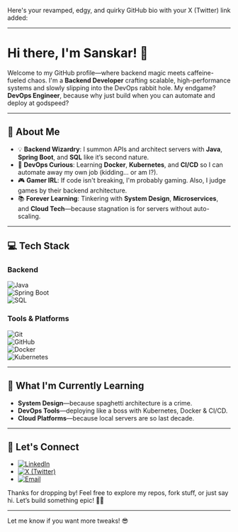 Here's your revamped, edgy, and quirky GitHub bio with your X (Twitter) link added:  

---

# Hi there, I'm Sanskar! 👋  

Welcome to my GitHub profile—where backend magic meets caffeine-fueled chaos. I'm a **Backend Developer** crafting scalable, high-performance systems and slowly slipping into the DevOps rabbit hole. My endgame? **DevOps Engineer**, because why just build when you can automate and deploy at godspeed?  

---

## 🚀 About Me  
- 💡 **Backend Wizardry**: I summon APIs and architect servers with **Java**, **Spring Boot**, and **SQL** like it’s second nature.  
- 🔧 **DevOps Curious**: Learning **Docker**, **Kubernetes**, and **CI/CD** so I can automate away my own job (kidding... or am I?).  
- 🎮 **Gamer IRL**: If code isn't breaking, I'm probably gaming. Also, I judge games by their backend architecture.  
- 📚 **Forever Learning**: Tinkering with **System Design**, **Microservices**, and **Cloud Tech**—because stagnation is for servers without auto-scaling.  

---

## 💻 Tech Stack  
### **Backend**  
![Java](https://img.shields.io/badge/-Java-007396?logo=java&logoColor=white&style=flat-square)  
![Spring Boot](https://img.shields.io/badge/-Spring%20Boot-6DB33F?logo=spring-boot&logoColor=white&style=flat-square)  
![SQL](https://img.shields.io/badge/-SQL-4479A1?logo=postgresql&logoColor=white&style=flat-square)  

### **Tools & Platforms**  
![Git](https://img.shields.io/badge/-Git-F05032?logo=git&logoColor=white&style=flat-square)  
![GitHub](https://img.shields.io/badge/-GitHub-181717?logo=github&logoColor=white&style=flat-square)  
![Docker](https://img.shields.io/badge/-Docker-2496ED?logo=docker&logoColor=white&style=flat-square)  
![Kubernetes](https://img.shields.io/badge/-Kubernetes-326CE5?logo=kubernetes&logoColor=white&style=flat-square)  

---

## 🌱 What I'm Currently Learning  
- **System Design**—because spaghetti architecture is a crime.  
- **DevOps Tools**—deploying like a boss with Kubernetes, Docker & CI/CD.  
- **Cloud Platforms**—because local servers are so last decade.  

---

## 🔗 Let's Connect  
- [![LinkedIn](https://img.shields.io/badge/-LinkedIn-0A66C2?logo=linkedin&logoColor=white&style=flat-square)](https://www.linkedin.com/in/sanskar-sonwal-80025b164/)  
- [![X (Twitter)](https://img.shields.io/badge/-Twitter-1DA1F2?logo=twitter&logoColor=white&style=flat-square)](https://twitter.com/YOUR_TWITTER_HANDLE)  
- [![Email](https://img.shields.io/badge/-Email-D14836?logo=gmail&logoColor=white&style=flat-square)](mailto:sanskar.sonwal6@gmail.com)  

Thanks for dropping by! Feel free to explore my repos, fork stuff, or just say hi. Let’s build something epic! 🚀🔥  

---

Let me know if you want more tweaks! 😎

